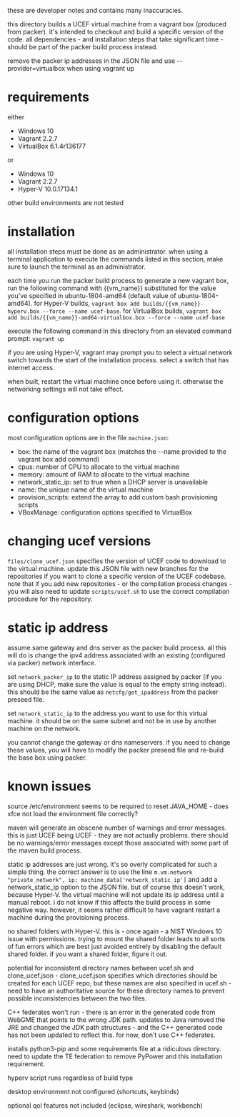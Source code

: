 these are developer notes and contains many inaccuracies.

this directory builds a UCEF virtual machine from a vagrant box (produced from packer). it's intended to checkout and build a specific version of the code. all dependencies - and installation steps that take significant time - should be part of the packer build process instead.

remove the packer ip addresses in the JSON file and use --provider=virtualbox when using vagrant up

# requirements
either
- Windows 10
- Vagrant 2.2.7
- VirtualBox 6.1.4r136177

or
- Windows 10 
- Vagrant 2.2.7
- Hyper-V 10.0.17134.1

other build environments are not tested

# installation
all installation steps must be done as an administrator. when using a terminal application to execute the commands listed in this section, make sure to launch the terminal as an administrator.

each time you run the packer build process to generate a new vagrant box, run the following command with {{vm_name}} substituted for the value you've specified in ubuntu-1804-amd64 (default value of ubuntu-1804-amd64). for Hyper-V builds, `vagrant box add builds/{{vm_name}}-hyperv.box --force --name ucef-base`. for VirtualBox builds, `vagrant box add builds/{{vm_name}}-amd64-virtualbox.box --force --name ucef-base`

execute the following command in this directory from an elevated command prompt:
`vagrant up`

if you are using Hyper-V, vagrant may prompt you to select a virtual network switch towards the start of the installation process. select a switch that has internet access. 

when built, restart the virtual machine once before using it. otherwise the networking settings will not take effect.

# configuration options
most configuration options are in the file `machine.json`:

- box: the name of the vagrant box (matches the --name provided to the vagrant box add command)
- cpus: number of CPU to allocate to the virtual machine
- memory: amount of RAM to allocate to the virtual machine
- network_static_ip: set to true when a DHCP server is unavailable
- name: the unique name of the virtual machine
- provision_scripts: extend the array to add custom bash provisioning scripts
- VBoxManage: configuration options specified to VirtualBox

# changing ucef versions
`files/clone_ucef.json` specifies the version of UCEF code to download to the virtual machine. update this JSON file with new branches for the repositories if you want to clone a specific version of the UCEF codebase. note that if you add new repositories - or the compilation process changes - you will also need to update `scripts/ucef.sh` to use the correct compilation procedure for the repository.

# static ip address
assume same gateway and dns server as the packer build process. all this will do is change the ipv4 address associated with an existing (configured via packer) network interface.

set `network_packer_ip` to the static IP address assigned by packer (if you are using DHCP, make sure the value is equal to the empty string instead). this should be the same value as `netcfg/get_ipaddress` from the packer preseed file.

set `network_static_ip` to the address you want to use for this virtual machine. it should be on the same subnet and not be in use by another machine on the network.

you cannot change the gateway or dns nameservers. if you need to change these values, you will have to modify the packer preseed file and re-build the base box using packer.

# known issues
source /etc/environment seems to be required to reset JAVA_HOME - does xfce not load the environment file correctly?

maven will generate an obscene number of warnings and error messages. this is just UCEF being UCEF - they are not actually problems. there should be no warnings/error messages except those associated with some part of the maven build process.

static ip addresses are just wrong. it's so overly complicated for such a simple thing. the correct answer is to use the line `m.vm.network "private_network", ip: machine_data['network_static_ip']` and add a network_static_ip option to the JSON file. but of course this doesn't work, because Hyper-V. the virtual machine will not update its ip address until a manual reboot. i do not know if this affects the build process in some negative way. however, it seems rather difficult to have vagrant restart a machine during the provisioning process.

no shared folders with Hyper-V. this is - once again - a NIST Windows 10 issue with permissions. trying to mount the shared folder leads to all sorts of fun errors which are best just avoided entirely by disabling the default shared folder. if you want a shared folder, figure it out.

potential for inconsistent directory names between ucef.sh and clone_ucef.json - clone_ucef.json specifies which directories should be created for each UCEF repo, but these names are also specified in ucef.sh - need to have an authoritative source for these directory names to prevent possible inconsistencies between the two files.

C++ federates won't run - there is an error in the generated code from WebGME that points to the wrong JDK path. updates to Java removed the JRE and changed the JDK path structures - and the C++ generated code has not been updated to reflect this. for now, don't use C++ federates.

installs python3-pip and some requirements file at a ridiculous directory. need to update the TE federation to remove PyPower and this installation requirement.

hyperv script runs regardless of build type

desktop environment not configured (shortcuts, keybinds)

optional qol features not included (eclipse, wireshark, workbench)
